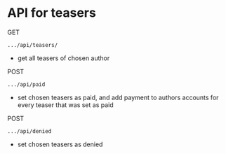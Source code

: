 # API for teasers
GET
```
.../api/teasers/
```
 - get all teasers of chosen author

POST
```
.../api/paid
```
 - set chosen teasers as paid, and add payment to authors accounts for every teaser that was set as paid


POST
```
.../api/denied
```
 - set chosen teasers as denied